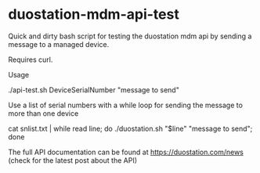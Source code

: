 # duostation-mdm-api-test
Quick and dirty bash script for testing the duostation mdm api by sending a message to a managed device.

Requires curl.

Usage

./api-test.sh DeviceSerialNumber "message to send"

Use a list of serial numbers with a while loop for sending the message to more than one device

cat snlist.txt | while read line; do ./duostation.sh "$line" "message to send"; done 

The full API documentation can be found at https://duostation.com/news (check for the latest post about the API)

